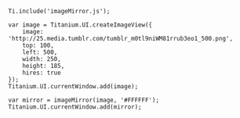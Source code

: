     Ti.include('imageMirror.js');
    
	var image = Titanium.UI.createImageView({
		image: 'http://25.media.tumblr.com/tumblr_m0tl9niWM81rrub3eo1_500.png',
		top: 100,
		left: 500,
		width: 250,
		height: 185,
		hires: true
	});
	Titanium.UI.currentWindow.add(image);
	
	var mirror = imageMirror(image, '#FFFFFF');
	Titanium.UI.currentWindow.add(mirror);
